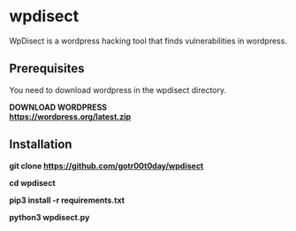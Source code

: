 # wpdisect
WpDisect is a wordpress hacking tool that finds vulnerabilities in wordpress.

## Prerequisites

You need to download wordpress in the wpdisect directory. 

<b>DOWNLOAD WORDPRESS<b><br>
https://wordpress.org/latest.zip

## Installation

git clone https://github.com/gotr00t0day/wpdisect<br>

cd wpdisect<br>

pip3 install -r requirements.txt<br>

python3 wpdisect.py<br>




